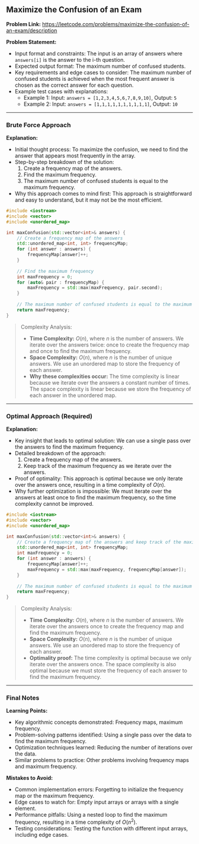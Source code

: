 ## Maximize the Confusion of an Exam

**Problem Link:** https://leetcode.com/problems/maximize-the-confusion-of-an-exam/description

**Problem Statement:**
- Input format and constraints: The input is an array of answers where `answers[i]` is the answer to the i-th question.
- Expected output format: The maximum number of confused students.
- Key requirements and edge cases to consider: The maximum number of confused students is achieved when the most frequent answer is chosen as the correct answer for each question.
- Example test cases with explanations:
  - Example 1: Input: `answers = [1,2,3,4,5,6,7,8,9,10]`, Output: `5`
  - Example 2: Input: `answers = [1,1,1,1,1,1,1,1,1,1]`, Output: `10`

---

### Brute Force Approach

**Explanation:**
- Initial thought process: To maximize the confusion, we need to find the answer that appears most frequently in the array.
- Step-by-step breakdown of the solution:
  1. Create a frequency map of the answers.
  2. Find the maximum frequency.
  3. The maximum number of confused students is equal to the maximum frequency.
- Why this approach comes to mind first: This approach is straightforward and easy to understand, but it may not be the most efficient.

```cpp
#include <iostream>
#include <vector>
#include <unordered_map>

int maxConfusion(std::vector<int>& answers) {
    // Create a frequency map of the answers
    std::unordered_map<int, int> frequencyMap;
    for (int answer : answers) {
        frequencyMap[answer]++;
    }
    
    // Find the maximum frequency
    int maxFrequency = 0;
    for (auto& pair : frequencyMap) {
        maxFrequency = std::max(maxFrequency, pair.second);
    }
    
    // The maximum number of confused students is equal to the maximum frequency
    return maxFrequency;
}
```

> Complexity Analysis:
> - **Time Complexity:** $O(n)$, where $n$ is the number of answers. We iterate over the answers twice: once to create the frequency map and once to find the maximum frequency.
> - **Space Complexity:** $O(n)$, where $n$ is the number of unique answers. We use an unordered map to store the frequency of each answer.
> - **Why these complexities occur:** The time complexity is linear because we iterate over the answers a constant number of times. The space complexity is linear because we store the frequency of each answer in the unordered map.

---

### Optimal Approach (Required)

**Explanation:**
- Key insight that leads to optimal solution: We can use a single pass over the answers to find the maximum frequency.
- Detailed breakdown of the approach:
  1. Create a frequency map of the answers.
  2. Keep track of the maximum frequency as we iterate over the answers.
- Proof of optimality: This approach is optimal because we only iterate over the answers once, resulting in a time complexity of $O(n)$.
- Why further optimization is impossible: We must iterate over the answers at least once to find the maximum frequency, so the time complexity cannot be improved.

```cpp
#include <iostream>
#include <vector>
#include <unordered_map>

int maxConfusion(std::vector<int>& answers) {
    // Create a frequency map of the answers and keep track of the maximum frequency
    std::unordered_map<int, int> frequencyMap;
    int maxFrequency = 0;
    for (int answer : answers) {
        frequencyMap[answer]++;
        maxFrequency = std::max(maxFrequency, frequencyMap[answer]);
    }
    
    // The maximum number of confused students is equal to the maximum frequency
    return maxFrequency;
}
```

> Complexity Analysis:
> - **Time Complexity:** $O(n)$, where $n$ is the number of answers. We iterate over the answers once to create the frequency map and find the maximum frequency.
> - **Space Complexity:** $O(n)$, where $n$ is the number of unique answers. We use an unordered map to store the frequency of each answer.
> - **Optimality proof:** The time complexity is optimal because we only iterate over the answers once. The space complexity is also optimal because we must store the frequency of each answer to find the maximum frequency.

---

### Final Notes

**Learning Points:**
- Key algorithmic concepts demonstrated: Frequency maps, maximum frequency.
- Problem-solving patterns identified: Using a single pass over the data to find the maximum frequency.
- Optimization techniques learned: Reducing the number of iterations over the data.
- Similar problems to practice: Other problems involving frequency maps and maximum frequency.

**Mistakes to Avoid:**
- Common implementation errors: Forgetting to initialize the frequency map or the maximum frequency.
- Edge cases to watch for: Empty input arrays or arrays with a single element.
- Performance pitfalls: Using a nested loop to find the maximum frequency, resulting in a time complexity of $O(n^2)$.
- Testing considerations: Testing the function with different input arrays, including edge cases.